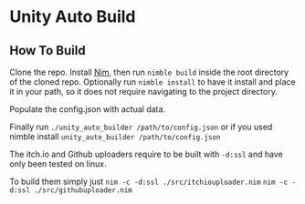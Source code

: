 # Unity Auto Build

## How To Build

Clone the repo. Install [Nim](https://github.com/dom96/choosenim), then run `nimble build` inside the root directory of the cloned repo.
Optionally run `nimble install` to have it install and place it in your path, so it does not require navigating to the project directory.

Populate the config.json with actual data.

Finally run `./unity_auto_builder /path/to/config.json`
or if you used nimble install
`unity_auto_builder /path/to/config.json`

The itch.io and Github uploaders require to be built with `-d:ssl` and have only been tested on linux.

To build them simply just 
`nim -c -d:ssl ./src/itchiouploader.nim`
`nim -c -d:ssl ./src/githubuploader.nim`